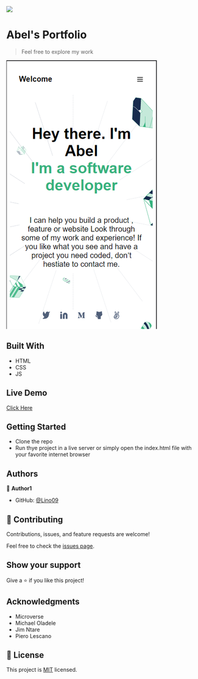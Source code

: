![](https://img.shields.io/badge/Microverse-blueviolet)

# Abel's Portfolio

> Feel free to explore my work

![screenshot](./assets/screenshots/mobile-portfolio-screenshot.png)

## Built With

- HTML
- CSS
- JS

## Live Demo

[Click Here](https://lino09.github.io/my-portfolio/)


## Getting Started


- Clone the repo
- Run thye project in a live server or simply open the index.html file with your favorite internet browser 



## Authors

👤 **Author1**

- GitHub: [@Lino09](https://github.com/Lino09)

## 🤝 Contributing

Contributions, issues, and feature requests are welcome!

Feel free to check the [issues page](../../issues/).

## Show your support

Give a ⭐️ if you like this project!

## Acknowledgments

- Microverse
- Michael Oladele
- Jim Ntare
- Piero Lescano

## 📝 License

This project is [MIT](./MIT.md) licensed.